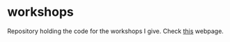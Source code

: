 # workshops
Repository holding the code for the workshops I give. Check [this](https://mathspp.com/workshops) webpage.
